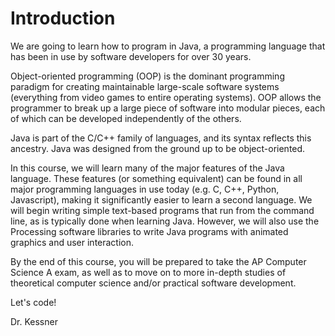 # Introduction

We are going to learn how to program in Java, a programming language that has
been in use by software developers for over 30 years. 

Object-oriented programming (OOP) is the dominant programming paradigm for
creating maintainable large-scale software systems (everything from video games
to entire operating systems).  OOP allows the programmer to break up a large
piece of software into modular pieces, each of which can be developed
independently of the others.  

Java is part of the C/C++ family of languages, and its syntax reflects this
ancestry.  Java was designed from the ground up to be object-oriented.

In this course, we will learn many of the major features of the Java language.
These features (or something equivalent) can be found in all major programming
languages in use today (e.g.  C, C++, Python, Javascript), making it
significantly easier to learn a second language.  We will begin writing simple
text-based programs that run from the command line, as is typically done when
learning Java.  However, we will also use the Processing software libraries to
write Java programs with animated graphics and user interaction.

By the end of this course, you will be prepared to take the AP Computer Science
A exam, as well as to move on to more in-depth studies of theoretical computer
science and/or practical software development.

Let's code!


Dr. Kessner


